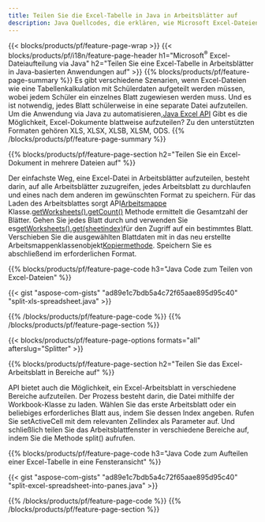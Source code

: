 ```yaml
---
title: Teilen Sie die Excel-Tabelle in Java in Arbeitsblätter auf
description: Java Quellcodes, die erklären, wie Microsoft Excel-Dateien mithilfe der Java Excel-Bibliothek in mehrere Dokumente aufgeteilt werden
---
```

{{< blocks/products/pf/feature-page-wrap >}}
{{< blocks/products/pf/i18n/feature-page-header h1="Microsoft<sup>&reg;</sup> Excel-Dateiaufteilung via Java" h2="Teilen Sie eine Excel-Tabelle in Arbeitsblätter in Java-basierten Anwendungen auf" >}}
{{% blocks/products/pf/feature-page-summary %}}
 Es gibt verschiedene Szenarien, wenn Excel-Dateien wie eine Tabellenkalkulation mit Schülerdaten aufgeteilt werden müssen, wobei jedem Schüler ein einzelnes Blatt zugewiesen werden muss. Und es ist notwendig, jedes Blatt schülerweise in eine separate Datei aufzuteilen. Um die Anwendung via Java zu automatisieren,[Java Excel API](/cells/de/java/) Gibt es die Möglichkeit, Excel-Dokumente blattweise aufzuteilen? Zu den unterstützten Formaten gehören XLS, XLSX, XLSB, XLSM, ODS.
{{% /blocks/products/pf/feature-page-summary %}}

{{% blocks/products/pf/feature-page-section h2="Teilen Sie ein Excel-Dokument in mehrere Dateien auf" %}}

 Der einfachste Weg, eine Excel-Datei in Arbeitsblätter aufzuteilen, besteht darin, auf alle Arbeitsblätter zuzugreifen, jedes Arbeitsblatt zu durchlaufen und eines nach dem anderen im gewünschten Format zu speichern. Für das Laden des Arbeitsblattes sorgt API[Arbeitsmappe](https://reference.aspose.com/cells/java/com.aspose.cells/Workbook) Klasse.[getWorksheets().getCount()](https://reference.aspose.com/cells/java/com.aspose.cells/worksheetcollection#Count) Methode ermittelt die Gesamtzahl der Blätter. Gehen Sie jedes Blatt durch und verwenden Sie es[getWorksheets().get(sheetindex)](https://reference.aspose.com/cells/java/com.aspose.cells/worksheetcollection#get)für den Zugriff auf ein bestimmtes Blatt. Verschieben Sie die ausgewählten Blattdaten mit in das neu erstellte Arbeitsmappenklassenobjekt[Kopiermethode](https://reference.aspose.com/cells/java/com.aspose.cells/workbook#copy(com.aspose.cells.Workbook)). Speichern Sie es abschließend im erforderlichen Format.

{{% blocks/products/pf/feature-page-code h3="Java Code zum Teilen von Excel-Dateien" %}}

{{< gist "aspose-com-gists" "ad89e1c7bdb5a4c72f65aae895d95c40" "split-xls-spreadsheet.java" >}}

{{% /blocks/products/pf/feature-page-code %}}
{{% /blocks/products/pf/feature-page-section %}}

{{< blocks/products/pf/feature-page-options formats="all" afterslug="Splitter" >}}

{{% blocks/products/pf/feature-page-section h2="Teilen Sie das Excel-Arbeitsblatt in Bereiche auf" %}}

API bietet auch die Möglichkeit, ein Excel-Arbeitsblatt in verschiedene Bereiche aufzuteilen. Der Prozess besteht darin, die Datei mithilfe der Workbook-Klasse zu laden. Wählen Sie das erste Arbeitsblatt oder ein beliebiges erforderliches Blatt aus, indem Sie dessen Index angeben. Rufen Sie setActiveCell mit dem relevanten Zellindex als Parameter auf. Und schließlich teilen Sie das Arbeitsblattfenster in verschiedene Bereiche auf, indem Sie die Methode split() aufrufen.

{{% blocks/products/pf/feature-page-code h3="Java Code zum Aufteilen einer Excel-Tabelle in eine Fensteransicht" %}}

{{< gist "aspose-com-gists" "ad89e1c7bdb5a4c72f65aae895d95c40" "split-excel-spreadsheet-into-panes.java" >}}

{{% /blocks/products/pf/feature-page-code %}}
{{% /blocks/products/pf/feature-page-section %}}

